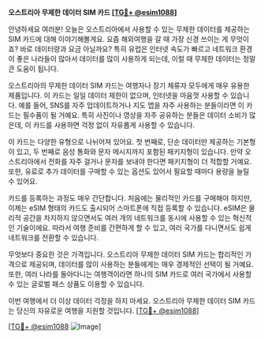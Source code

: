 **오스트리아 무제한 데이터 SIM 카드 [[TG💪+ @esim1088](https://t.me/s/esim1088)]**

안녕하세요 여러분! 오늘은 오스트리아에서 사용할 수 있는 무제한 데이터를 제공하는 SIM 카드에 대해 이야기해볼게요. 요즘 해외여행을 갈 때 가장 신경 쓰이는 게 무엇이죠? 바로 데이터량과 요금 아닐까요? 특히 유럽은 인터넷 속도가 빠르고 네트워크 환경이 좋은 나라들이 많아서 데이터를 많이 사용하게 되는데, 이럴 때 무제한 데이터는 정말 큰 도움이 됩니다.

오스트리아의 무제한 데이터 SIM 카드는 여행자나 장기 체류자 모두에게 매우 유용한 제품입니다. 이 카드는 일일 데이터 제한이 없으며, 인터넷을 마음껏 사용할 수 있습니다. 예를 들어, SNS를 자주 업데이트하거나 지도 앱을 자주 사용하는 분들이라면 이 카드는 필수품이 될 거예요. 특히 사진이나 영상을 자주 공유하는 분들은 데이터 소비가 많은데, 이 카드를 사용하면 걱정 없이 자유롭게 사용할 수 있습니다.

이 카드는 다양한 유형으로 나뉘어져 있어요. 첫 번째로, 단순 데이터만 제공하는 기본형이 있고, 두 번째로 음성 통화와 문자 메시지까지 포함된 패키지형이 있습니다. 만약 오스트리아에서 전화를 자주 걸거나 문자를 보내야 한다면 패키지형이 더 적합할 거예요. 또한, 유료로 추가 데이터를 구매할 수 있는 옵션도 있어서 필요할 때마다 용량을 늘릴 수 있어요.

카드를 등록하는 과정도 매우 간단합니다. 처음에는 물리적인 카드를 구매해야 하지만, 이제는 eSIM 형태의 카드도 출시되어 스마트폰에 직접 등록할 수 있습니다. eSIM은 물리적 공간을 차지하지 않으면서도 여러 개의 네트워크를 동시에 사용할 수 있는 혁신적인 기술이에요. 따라서 여행 준비를 간편하게 할 수 있고, 여러 국가를 다니면서도 쉽게 네트워크를 전환할 수 있습니다.

무엇보다 중요한 것은 가격입니다. 오스트리아 무제한 데이터 SIM 카드는 합리적인 가격으로 제공되며, 데이터를 많이 사용하는 분들에게는 매우 경제적인 선택이 될 거예요. 또한, 여러 나라를 돌아다니는 여행객이라면 하나의 SIM 카드로 여러 국가에서 사용할 수 있는 글로벌 패스 상품도 이용할 수 있습니다.

이번 여행에서 더 이상 데이터 걱정을 하지 마세요. 오스트리아 무제한 데이터 SIM 카드는 당신의 자유로운 여행을 지원할 것입니다. [[TG💪+ @esim1088](https://t.me/s/esim1088)] 

[[TG💪+ @esim1088](https://t.me/s/esim1088) ![Image](https://i.postimg.cc/Y0z9fWf4/image.png)]